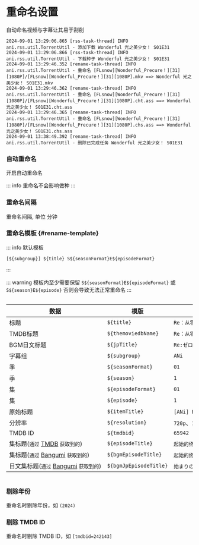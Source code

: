 # 重命名设置

自动命名视频与字幕让其易于刮削

```log:line-numbers
2024-09-01 13:29:06.865 [rss-task-thread] INFO ani.rss.util.TorrentUtil - 添加下载 Wonderful 光之美少女！ S01E31
2024-09-01 13:29:06.866 [rss-task-thread] INFO ani.rss.util.TorrentUtil - 下载种子 Wonderful 光之美少女！ S01E31
2024-09-01 13:29:46.352 [rename-task-thread] INFO ani.rss.util.TorrentUtil - 重命名 [FLsnow][Wonderful_Precure！][31][1080P]/[FLsnow][Wonderful_Precure！][31][1080P].mkv ==> Wonderful 光之美少女！ S01E31.mkv
2024-09-01 13:29:46.362 [rename-task-thread] INFO ani.rss.util.TorrentUtil - 重命名 [FLsnow][Wonderful_Precure！][31][1080P]/[FLsnow][Wonderful_Precure！][31][1080P].cht.ass ==> Wonderful 光之美少女！ S01E31.cht.ass
2024-09-01 13:29:46.365 [rename-task-thread] INFO ani.rss.util.TorrentUtil - 重命名 [FLsnow][Wonderful_Precure！][31][1080P]/[FLsnow][Wonderful_Precure！][31][1080P].chs.ass ==> Wonderful 光之美少女！ S01E31.chs.ass
2024-09-01 13:38:49.392 [rename-task-thread] INFO ani.rss.util.TorrentUtil - 删除已完成任务 Wonderful 光之美少女！ S01E31
```

### 自动重命名

开启自动重命名

::: info
重命名不会影响做种
:::

### 重命名间隔

重命名间隔, 单位 分钟

### 重命名模板 {#rename-template}

::: info 默认模板

```txt
[${subgroup}] ${title} S${seasonFormat}E${episodeFormat}
```

:::

::: warning
模板内至少需要保留 `S${seasonFormat}E${episodeFormat}` 或 `S${season}E${episode}` 否则会导致无法正常重命名
:::

<div style="overflow-x: auto;">
<div style="width: 1200px;">

| 数据                                                   | 模版                     | 结果示例                                                                    |  
|------------------------------------------------------|------------------------|-------------------------------------------------------------------------|
| 标题                                                   | `${title}`             | `Re：从零开始的异世界生活`                                                         |  
| TMDB标题                                               | `${themoviedbName}`    | `Re：从零开始的异世界生活`                                                         |  
| BGM日文标题                                              | `${jpTitle}`           | `Re:ゼロから始める異世界生活`                                                       |  
| 字幕组                                                  | `${subgroup}`          | `ANi`                                                                   |   
| 季                                                    | `${seasonFormat}`      | `01`                                                                    |   
| 季                                                    | `${season}`            | `1`                                                                     |  
| 集                                                    | `${episodeFormat}`     | `01`                                                                    |  
| 集                                                    | `${episode}`           | `1`                                                                     |  
| 原始标题                                                 | `${itemTitle}`         | `[ANi] Re：从零开始的异世界生活 第三季 - 01 [1080P][Baha][WEB-DL][AAC AVC][CHT][MP4]` |  
| 分辨率                                                  | `${resolution}`        | `720p`、`1080p`、`2160p`                                                  |
| TMDB ID                                              | `${tmdbid}`            | `65942`                                                                 |
| 集标题(`通过` [TMDB](https://www.themoviedb.org/) `获取到的`) | `${episodeTitle}`      | `起始的终结与终结的起始`、`再会的魔女`、`从零开始的异世界生活`                                      |
| 集标题(`通过` [Bangumi](https://bgm.tv/) `获取到的`)          | `${bgmEpisodeTitle}`   | `起始的终结与终结的起始`、`再会的魔女`、`从零开始的异世界生活`                                      |
| 日文集标题(`通过` [Bangumi](https://bgm.tv/) `获取到的`)        | `${bgmJpEpisodeTitle}` | `始まりの終わりと終わりの始まり`、`再会の魔女`、`ゼロから始まる異世界生活`                                |

</div>
</div>

### 剔除年份

重命名时剔除年份，如 `(2024)`

### 剔除 TMDB ID

重命名时剔除 TMDB ID，如 `[tmdbid=242143]`
